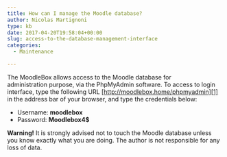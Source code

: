 ```yaml
---
title: How can I manage the Moodle database?
author: Nicolas Martignoni
type: kb
date: 2017-04-20T19:58:04+00:00
slug: access-to-the-database-management-interface
categories:
  - Maintenance

---
```

The MoodleBox allows access to the Moodle database for administration purpose, via the PhpMyAdmin software. To access to login interface, type the following URL [http://moodlebox.home/phpmyadmin][1] in the address bar of your browser, and type the credentials below:

  * Username: __moodlebox__
  * Password: __Moodlebox4$__

__Warning!__ It is strongly advised not to touch the Moodle database unless you know exactly what you are doing. The author is not responsible for any loss of data.

 [1]: http://moodlebox.home/phpmyadmin
